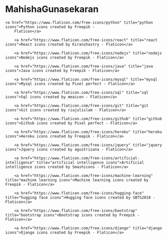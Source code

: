 # MahishaGunasekaran

   <!-- Technical skills icons -->
    <a href="https://www.flaticon.com/free-icons/python" title="python icons">Python icons created by Freepik -
        Flaticon</a>

        <a href="https://www.flaticon.com/free-icons/react" title="react icons">React icons created by Kiranshastry - Flaticon</a>

        <a href="https://www.flaticon.com/free-icons/nodejs" title="nodejs icons">Nodejs icons created by Freepik - Flaticon</a>

        <a href="https://www.flaticon.com/free-icons/java" title="java icons">Java icons created by Freepik - Flaticon</a>

        <a href="https://www.flaticon.com/free-icons/mysql" title="mysql icons">Mysql icons created by Pixel perfect - Flaticon</a>

        <a href="https://www.flaticon.com/free-icons/sql" title="sql icons">Sql icons created by meaicon - Flaticon</a>

        <a href="https://www.flaticon.com/free-icons/git" title="git icons">Git icons created by riajulislam - Flaticon</a>

        <a href="https://www.flaticon.com/free-icons/github" title="github icons">Github icons created by Pixel perfect - Flaticon</a>

        <a href="https://www.flaticon.com/free-icons/heroku" title="heroku icons">Heroku icons created by Freepik - Flaticon</a>

        <a href="https://www.flaticon.com/free-icons/jquery" title="jquery icons">Jquery icons created by agustrisana - Flaticon</a>

        <a href="https://www.flaticon.com/free-icons/artificial-intelligence" title="artificial intelligence icons">Artificial intelligence icons created by Smashicons - Flaticon</a>

        <a href="https://www.flaticon.com/free-icons/machine-learning" title="machine learning icons">Machine learning icons created by Freepik - Flaticon</a>

        <a href="https://www.flaticon.com/free-icons/hugging-face" title="hugging face icons">Hugging face icons created by SBTS2018 - Flaticon</a>

        <a href="https://www.flaticon.com/free-icons/bootstrap" title="bootstrap icons">Bootstrap icons created by Freepik - Flaticon</a>

        <a href="https://www.flaticon.com/free-icons/django" title="django icons">Django icons created by Freepik - Flaticon</a>